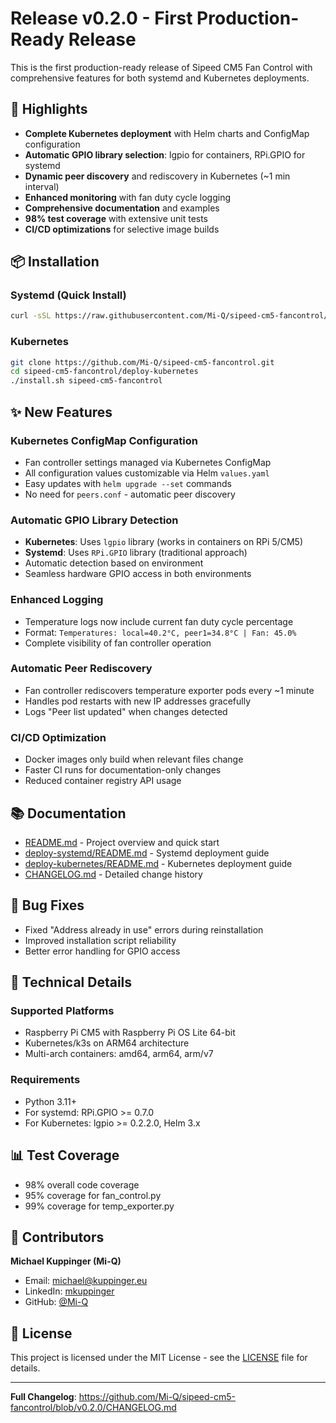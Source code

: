 # Release v0.2.0 - First Production-Ready Release

This is the first production-ready release of Sipeed CM5 Fan Control with comprehensive features for both systemd and Kubernetes deployments.

## 🎉 Highlights

- **Complete Kubernetes deployment** with Helm charts and ConfigMap configuration
- **Automatic GPIO library selection**: lgpio for containers, RPi.GPIO for systemd
- **Dynamic peer discovery** and rediscovery in Kubernetes (~1 min interval)
- **Enhanced monitoring** with fan duty cycle logging
- **Comprehensive documentation** and examples
- **98% test coverage** with extensive unit tests
- **CI/CD optimizations** for selective image builds

## 📦 Installation

### Systemd (Quick Install)
```bash
curl -sSL https://raw.githubusercontent.com/Mi-Q/sipeed-cm5-fancontrol/v0.2.0/deploy-systemd/install.sh | sudo bash
```

### Kubernetes
```bash
git clone https://github.com/Mi-Q/sipeed-cm5-fancontrol.git
cd sipeed-cm5-fancontrol/deploy-kubernetes
./install.sh sipeed-cm5-fancontrol
```

## ✨ New Features

### Kubernetes ConfigMap Configuration
- Fan controller settings managed via Kubernetes ConfigMap
- All configuration values customizable via Helm `values.yaml`
- Easy updates with `helm upgrade --set` commands
- No need for `peers.conf` - automatic peer discovery

### Automatic GPIO Library Detection
- **Kubernetes**: Uses `lgpio` library (works in containers on RPi 5/CM5)
- **Systemd**: Uses `RPi.GPIO` library (traditional approach)
- Automatic detection based on environment
- Seamless hardware GPIO access in both environments

### Enhanced Logging
- Temperature logs now include current fan duty cycle percentage
- Format: `Temperatures: local=40.2°C, peer1=34.8°C | Fan: 45.0%`
- Complete visibility of fan controller operation

### Automatic Peer Rediscovery
- Fan controller rediscovers temperature exporter pods every ~1 minute
- Handles pod restarts with new IP addresses gracefully
- Logs "Peer list updated" when changes detected

### CI/CD Optimization
- Docker images only build when relevant files change
- Faster CI runs for documentation-only changes
- Reduced container registry API usage

## 📚 Documentation

- [README.md](README.md) - Project overview and quick start
- [deploy-systemd/README.md](deploy-systemd/README.md) - Systemd deployment guide
- [deploy-kubernetes/README.md](deploy-kubernetes/README.md) - Kubernetes deployment guide
- [CHANGELOG.md](CHANGELOG.md) - Detailed change history

## 🐛 Bug Fixes

- Fixed "Address already in use" errors during reinstallation
- Improved installation script reliability
- Better error handling for GPIO access

## 🔧 Technical Details

### Supported Platforms
- Raspberry Pi CM5 with Raspberry Pi OS Lite 64-bit
- Kubernetes/k3s on ARM64 architecture
- Multi-arch containers: amd64, arm64, arm/v7

### Requirements
- Python 3.11+
- For systemd: RPi.GPIO >= 0.7.0
- For Kubernetes: lgpio >= 0.2.2.0, Helm 3.x

## 📊 Test Coverage
- 98% overall code coverage
- 95% coverage for fan_control.py
- 99% coverage for temp_exporter.py

## 🙏 Contributors

**Michael Kuppinger (Mi-Q)**
- Email: michael@kuppinger.eu
- LinkedIn: [mkuppinger](https://www.linkedin.com/in/mkuppinger/)
- GitHub: [@Mi-Q](https://github.com/Mi-Q)

## 📄 License

This project is licensed under the MIT License - see the [LICENSE](LICENSE) file for details.

---

**Full Changelog**: https://github.com/Mi-Q/sipeed-cm5-fancontrol/blob/v0.2.0/CHANGELOG.md
